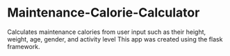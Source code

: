 # Maintenance-Calorie-Calculator
Calculates maintenance calories from user input such as their height, weight, age, gender, and activity level
This app was created using the flask framework.
